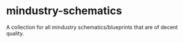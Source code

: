 # mindustry-schematics
A collection for all mindustry schematics/blueprints that are of decent quality.
